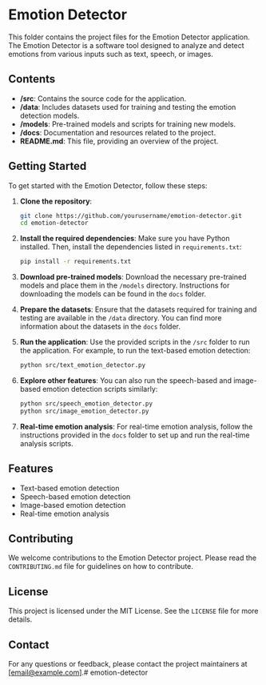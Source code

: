 # Emotion Detector

This folder contains the project files for the Emotion Detector application. The Emotion Detector is a software tool designed to analyze and detect emotions from various inputs such as text, speech, or images.

## Contents

- **/src**: Contains the source code for the application.
- **/data**: Includes datasets used for training and testing the emotion detection models.
- **/models**: Pre-trained models and scripts for training new models.
- **/docs**: Documentation and resources related to the project.
- **README.md**: This file, providing an overview of the project.

## Getting Started

To get started with the Emotion Detector, follow these steps:

1. **Clone the repository**:
    ```sh
    git clone https://github.com/yourusername/emotion-detector.git
    cd emotion-detector
    ```

2. **Install the required dependencies**:
    Make sure you have Python installed. Then, install the dependencies listed in `requirements.txt`:
    ```sh
    pip install -r requirements.txt
    ```

3. **Download pre-trained models**:
    Download the necessary pre-trained models and place them in the `/models` directory. Instructions for downloading the models can be found in the `docs` folder.

4. **Prepare the datasets**:
    Ensure that the datasets required for training and testing are available in the `/data` directory. You can find more information about the datasets in the `docs` folder.

5. **Run the application**:
    Use the provided scripts in the `/src` folder to run the application. For example, to run the text-based emotion detection:
    ```sh
    python src/text_emotion_detector.py
    ```

6. **Explore other features**:
    You can also run the speech-based and image-based emotion detection scripts similarly:
    ```sh
    python src/speech_emotion_detector.py
    python src/image_emotion_detector.py
    ```

7. **Real-time emotion analysis**:
    For real-time emotion analysis, follow the instructions provided in the `docs` folder to set up and run the real-time analysis scripts.


## Features

- Text-based emotion detection
- Speech-based emotion detection
- Image-based emotion detection
- Real-time emotion analysis

## Contributing

We welcome contributions to the Emotion Detector project. Please read the `CONTRIBUTING.md` file for guidelines on how to contribute.

## License

This project is licensed under the MIT License. See the `LICENSE` file for more details.

## Contact

For any questions or feedback, please contact the project maintainers at [email@example.com].# emotion-detector

